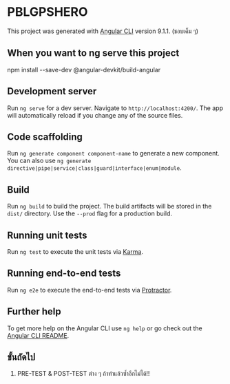 # PBLGPSHERO
<!-- ชอบเค็ม ๆ -->

This project was generated with [Angular CLI](https://github.com/angular/angular-cli) version 9.1.1.
(ชอบเค็ม ๆ)

## When you want to ng serve this project
npm install --save-dev @angular-devkit/build-angular

## Development server

Run `ng serve` for a dev server. Navigate to `http://localhost:4200/`. The app will automatically reload if you change any of the source files.

## Code scaffolding

Run `ng generate component component-name` to generate a new component. You can also use `ng generate directive|pipe|service|class|guard|interface|enum|module`.

## Build

Run `ng build` to build the project. The build artifacts will be stored in the `dist/` directory. Use the `--prod` flag for a production build.

## Running unit tests

Run `ng test` to execute the unit tests via [Karma](https://karma-runner.github.io).

## Running end-to-end tests

Run `ng e2e` to execute the end-to-end tests via [Protractor](http://www.protractortest.org/).

## Further help

To get more help on the Angular CLI use `ng help` or go check out the [Angular CLI README](https://github.com/angular/angular-cli/blob/master/README.md).

## ขั้นถัดไป
1. PRE-TEST & POST-TEST ต่าง ๆ ถ้าทำแล้วซ้ำอีกไม่ได้!!
